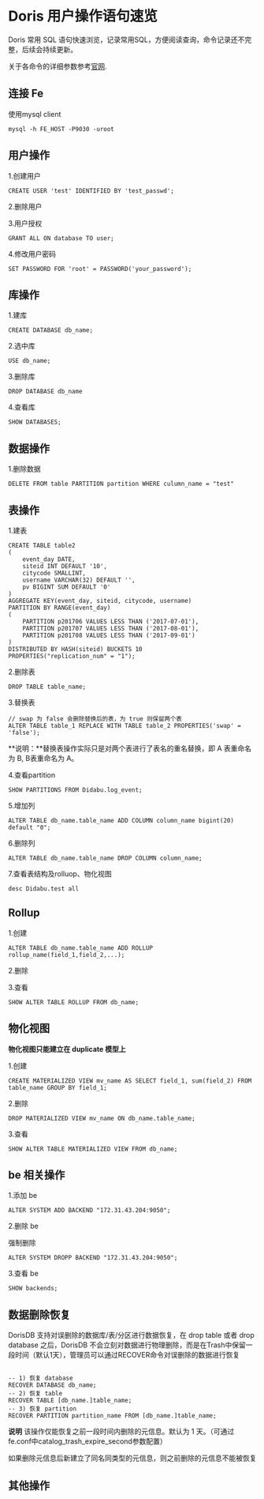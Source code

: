 # Doris 用户操作语句速览

Doris 常用 SQL 语句快速浏览，记录常用SQL，方便阅读查询，命令记录还不完整，后续会持续更新。

关于各命令的详细参数参考<a href="https://doris.apache.org/master/zh-CN/installing/compilation.html" target="_blank" ref="nofollow">官网</a>.

## 连接 Fe

使用mysql client

```
mysql -h FE_HOST -P9030 -uroot
```

## 用户操作

1.创建用户
```
CREATE USER 'test' IDENTIFIED BY 'test_passwd';
```

2.删除用户

3.用户授权

```
GRANT ALL ON database TO user;
```
4.修改用户密码

```
SET PASSWORD FOR 'root' = PASSWORD('your_password');
```

## 库操作

1.建库

```
CREATE DATABASE db_name;
```

2.选中库

```
USE db_name;
```

3.删除库

```
DROP DATABASE db_name
```

4.查看库

```
SHOW DATABASES;
```

## 数据操作

1.删除数据

```
DELETE FROM table PARTITION partition WHERE culumn_name = "test"
```

## 表操作

1.建表

```
CREATE TABLE table2
(
    event_day DATE,
    siteid INT DEFAULT '10',
    citycode SMALLINT,
    username VARCHAR(32) DEFAULT '',
    pv BIGINT SUM DEFAULT '0'
)
AGGREGATE KEY(event_day, siteid, citycode, username)
PARTITION BY RANGE(event_day)
(
    PARTITION p201706 VALUES LESS THAN ('2017-07-01'),
    PARTITION p201707 VALUES LESS THAN ('2017-08-01'),
    PARTITION p201708 VALUES LESS THAN ('2017-09-01')
)
DISTRIBUTED BY HASH(siteid) BUCKETS 10
PROPERTIES("replication_num" = "1");

```

2.删除表

```
DROP TABLE table_name;
```

3.替换表

```
// swap 为 false 会删除替换后的表，为 true 则保留两个表
ALTER TABLE table_1 REPLACE WITH TABLE table_2 PROPERTIES('swap' = 'false');
```

**说明：**替换表操作实际只是对两个表进行了表名的重名替换，即 A 表重命名为 B, B表重命名为 A。

4.查看partition

```
SHOW PARTITIONS FROM Didabu.log_event;
```

5.增加列

```
ALTER TABLE db_name.table_name ADD COLUMN column_name bigint(20) default "0";
```

6.删除列

```
ALTER TABLE db_name.table_name DROP COLUMN column_name;
```

7.查看表结构及rolluop、物化视图

```
desc Didabu.test all
```

## Rollup

1.创建

```
ALTER TABLE db_name.table_name ADD ROLLUP rollup_name(field_1,field_2,...);
```

2.删除

3.查看

```
SHOW ALTER TABLE ROLLUP FROM db_name;
```

## 物化视图

**物化视图只能建立在 duplicate 模型上**

1.创建

```
CREATE MATERIALIZED VIEW mv_name AS SELECT field_1, sum(field_2) FROM table_name GROUP BY field_1;
```

2.删除

```
DROP MATERIALIZED VIEW mv_name ON db_name.table_name;
```

3.查看

```
SHOW ALTER TABLE MATERIALIZED VIEW FROM db_name;
```

## be 相关操作

1.添加 be

```
ALTER SYSTEM ADD BACKEND "172.31.43.204:9050";
```

2.删除 be

强制删除
```
ALTER SYSTEM DROPP BACKEND "172.31.43.204:9050";
```

3.查看 be

```
SHOW backends;
```

## 数据删除恢复

DorisDB 支持对误删除的数据库/表/分区进行数据恢复，在 drop table 或者 drop database 之后，DorisDB 不会立刻对数据进行物理删除，而是在Trash中保留一段时间（默认1天），管理员可以通过RECOVER命令对误删除的数据进行恢复

```

-- 1) 恢复 database
RECOVER DATABASE db_name;
-- 2) 恢复 table
RECOVER TABLE [db_name.]table_name;
-- 3) 恢复 partition
RECOVER PARTITION partition_name FROM [db_name.]table_name;

```

**说明**
该操作仅能恢复之前一段时间内删除的元信息。默认为 1 天。（可通过fe.conf中catalog_trash_expire_second参数配置）

如果删除元信息后新建立了同名同类型的元信息，则之前删除的元信息不能被恢复

## 其他操作
